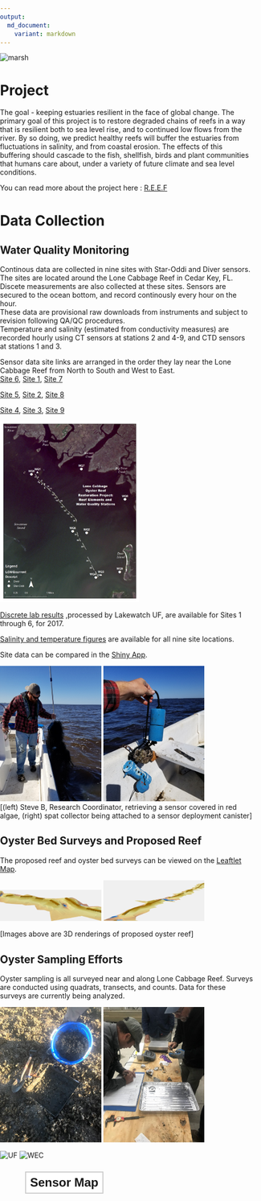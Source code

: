 ```yaml
---
output: 
  md_document:
    variant: markdown
---
```

![marsh](http://www.wec.ufl.edu/oysterproject/i/header_oysters.jpg)

# Project

The goal - keeping estuaries resilient in the face of global change. The primary goal of this project is to restore degraded chains of reefs in a way that is resilient both to sea level rise, and to continued low flows from the river. By so doing, we predict healthy reefs will buffer the estuaries from fluctuations in salinity, and from coastal erosion. The effects of this buffering should cascade to the fish, shellfish, birds and plant communities that humans care about, under a variety of future climate and 
sea level conditions.

You can read more about the project here : 
[R.E.E.F](http://www.wec.ufl.edu/oysterproject/restoration.php)

# Data Collection

## Water Quality Monitoring

Continous data are collected in nine sites with Star-Oddi and Diver sensors. The sites are located around the Lone Cabbage Reef in Cedar Key, FL. Discete measurements are also collected at these sites. Sensors are secured to the ocean bottom, and record continously every hour on the hour.     
These data are provisional raw downloads from instruments and subject to revision following QA/QC procedures.  
Temperature and salinity (estimated from conductivity measures) are recorded hourly using CT sensors at stations 2 and 4-9, and CTD sensors at stations 1 and 3.  

Sensor data site links are arranged in the order they lay near the Lone Cabbage Reef from North to South and West to East.  
[Site 6](http://rpubs.com/oysterproject/site6measurements),    [Site 1](http://rpubs.com/oysterproject/site1measurements),    [Site 7](http://rpubs.com/oysterproject/site7measurements)
  
[Site 5](http://rpubs.com/oysterproject/site5measurements), [Site 2](http://rpubs.com/oysterproject/site2measurements), [Site 8](http://rpubs.com/oysterproject/site8measurements) 
  
[Site 4](http://rpubs.com/oysterproject/site4measurements),  [Site 3](http://rpubs.com/oysterproject/site3measurements), [Site 9](http://rpubs.com/oysterproject/site9measurements)     

<img src="pic/lc_wq_map.jpg" width="55%" >

[Discrete lab results](http://rpubs.com/oysterproject/alllabresults) ,processed by Lakewatch UF, are available for Sites 1 through 6, for 2017.

[Salinity and temperature figures](http://rpubs.com/oysterproject/allsalplots) are available for all nine site locations.  

Site data can be compared in the [Shiny App](https://oysterprojectck.shinyapps.io/mels-shiny/).  

<img src="pic/20180417_sensor_algae.jpg" width="40%"> <img src="pic/20180417_collector_deploy2.jpg" width="40%">   
[(left) Steve B, Research Coordinator, retrieving a sensor covered in red algae, (right) spat collector being attached to a sensor deployment canister]  

## Oyster Bed Surveys and Proposed Reef

The proposed reef and oyster bed surveys can be viewed on the [Leaftlet Map](http://rpubs.com/oysterproject/map).

<img src="pic/lc_ pads_3d_2nd.JPG" width="40%" > <img src="pic/lc_pads_3d.JPG" width="40%" >  

[Images above are 3D renderings of proposed oyster reef]

## Oyster Sampling Efforts

Oyster sampling is all surveyed near and along Lone Cabbage Reef. Surveys are conducted using quadrats, transects, and counts. Data for these surveys are currently being analyzed. 

<img src="pic/IMG_2381.jpg" width="40%"> <img src="pic/IMG_2462.jpg" width="40%">  




  
    
![UF](http://branding.ifas.ufl.edu/media/brandingifasufledu/IFASWeb20132-300x99.png) ![WEC](http://www.wec.ufl.edu/awards/leadershipaward/_style/images/logo_wec.jpg)



<!DOCTYPE html>
<html>
<head>
  <title>leaflet-map-simple</title>
  <meta name="viewport" content="width=device-width, initial-scale=1.0">
  <meta charset="utf-8">

  <!-- Load Leaflet: instructions at http://leafletjs.com/download.html -->
  <link rel="stylesheet" href="https://unpkg.com/leaflet@1.1.0/dist/leaflet.css"
  integrity="sha384-Zh+y1U8o6/7ni8Mp8szvUfZjGeKKS10CGH3IlD6L1X+XwzYgQ1llOjw/Wslc0cma"
  crossorigin="anonymous">
  <script src="https://unpkg.com/leaflet@1.1.0/dist/leaflet.js"
  integrity="sha384-6rCYjRgWDEI2RlZxiVihj1WIZB/uvFiRCGpavTVgFrSPDL0Bk1AiqCW+mmv5h0LP"
  crossorigin="anonymous"></script>
  <!-- Load Omnivore plugin to convert CSV to GeoJSON format -->
  <script src='https://api.tiles.mapbox.com/mapbox.js/plugins/leaflet-omnivore/v0.3.1/leaflet-omnivore.min.js'></script>

  <!-- Position the map and title with Cascading Style Sheet (.css) -->
  <style>
  body { margin:0; padding:0; }
  #map { position: absolute; top:0; bottom:0; right:0; left:0; }
  #map-title { position: relative; margin-top: 10px; margin-left: 50px; float: left; background: white; border: 2px solid rgba(0,0,0,0.2); padding: 6px 8px; font-family: Helvetica; font-weight: bold; font-size: 24px; z-index: 800; }
  </style>
</head>
<body>

  <!-- Display the map and title with HTML division tags  -->
  <div id="map-title">Sensor Map</div>
  <div id="map"></div>

  <!-- Create the map content with JavaScript (.js) -->
  <script>
  /* Set up the map with initial center and zoom level */
  var map = L.map('map', {
    center: [29.25, -83.10], // EDIT latitude, longitude to re-center map
    zoom: 14,  // EDIT from 1 to 18 -- decrease to zoom out, increase to zoom in
    scrollWheelZoom: true
  });
  /* Control panel to display map layers */
  // var controlLayers = L.control.layers( null, null, {
  //  position: "topright",
  //  collapsed: false
  // }).addTo(map);
  /* Carto light-gray basemap tiles with labels */
  var light = L.tileLayer('https://cartodb-basemaps-{s}.global.ssl.fastly.net/light_all/{z}/{x}/{y}.png', {
    attribution: '&copy; <a href="http://www.openstreetmap.org/copyright">OpenStreetMap</a>, &copy; <a href="https://carto.com/attribution">CARTO</a>'
  }); // EDIT - insert or remove ".addTo(map)" before last semicolon to display by default
  // controlLayers.addBaseLayer(light, 'Carto Light basemap');
  /* Stamen colored terrain basemap tiles with labels */
  var terrain = L.tileLayer('https://stamen-tiles.a.ssl.fastly.net/terrain/{z}/{x}/{y}.png', {
    attribution: 'Map tiles by <a href="http://stamen.com">Stamen Design</a>, under <a href="http://creativecommons.org/licenses/by/3.0">CC BY 3.0</a>. Data by <a href="http://openstreetmap.org">OpenStreetMap</a>, under <a href="http://www.openstreetmap.org/copyright">ODbL</a>.'
  }).addTo(map); // EDIT - insert or remove ".addTo(map)" before last semicolon to display by default
  // controlLayers.addBaseLayer(terrain, 'Stamen Terrain basemap');
  /* Display a blue point marker with pop-up text */
  L.marker([41.77, -72.69]).addTo(map) // EDIT latitude, longitude to re-position marker
  .bindPopup("Insert pop-up text here"); // EDIT pop-up text message
  /* Upload Latitude/Longitude markers from data.csv file, show Title in pop-up, and override initial center and zoom to fit all in map */
  // var customLayer = L.geoJson(null, {
  //  onEachFeature: function(feature, layer) {
  //    layer.bindPopup(feature.properties.Title);
  //  }
  // });
  // var runLayer = omnivore.csv('data.csv', null, customLayer)
  // .on('ready', function() {
  //  map.fitBounds(runLayer.getBounds());
  // }).addTo(map);
  // controlLayers.addOverlay(customLayer, 'Markers from data.csv');
  </script>
</body>
</html>



